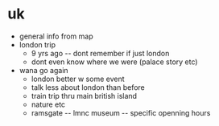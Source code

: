 # uk

- general info from map
- london trip
    - 9 yrs ago -- dont remember if just london
    - dont even know where we were (palace story etc)
- wana go again
    - london better w some event
    - talk less about london than before
    - train trip thru main british island 
    - nature etc
    - ramsgate -- lmnc museum -- specific openning hours
